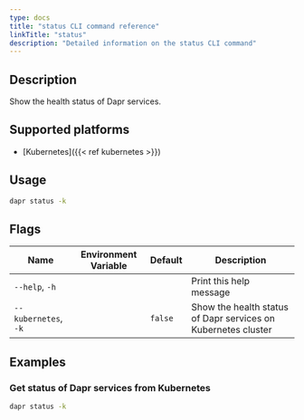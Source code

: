 ```yaml
---
type: docs
title: "status CLI command reference"
linkTitle: "status"
description: "Detailed information on the status CLI command"
---
```


## Description

Show the health status of Dapr services.

## Supported platforms

- [Kubernetes]({{< ref kubernetes >}})

## Usage

```bash
dapr status -k
```

## Flags

| Name                 | Environment Variable | Default | Description                                                   |
| -------------------- | -------------------- | ------- | ------------------------------------------------------------- |
| `--help`, `-h`       |                      |         | Print this help message                                       |
| `--kubernetes`, `-k` |                      | `false` | Show the health status of Dapr services on Kubernetes cluster |

## Examples

### Get status of Dapr services from Kubernetes
```bash
dapr status -k
```
